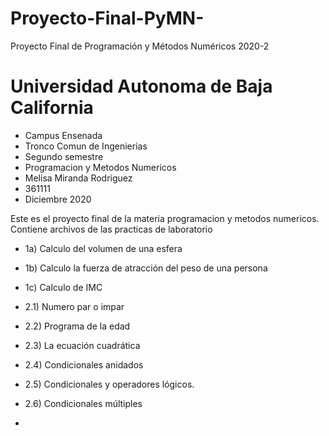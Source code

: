 # Proyecto-Final-PyMN-
Proyecto Final de Programación y Métodos Numéricos 2020-2  
# Universidad Autonoma de Baja California
* Campus Ensenada
* Tronco Comun de Ingenierias
* Segundo semestre
* Programacion y Metodos Numericos
* Melisa Miranda Rodriguez
* 361111
* Diciembre 2020

Este es el proyecto final de la materia programacion y metodos numericos.
Contiene archivos de las practicas de laboratorio
 
* 1a) Calculo del volumen de una esfera
* 1b) Calculo la fuerza de atracción del peso de una persona
* 1c) Calculo de IMC
 
* 2.1) Numero par o impar
* 2.2) Programa de la edad
* 2.3) La ecuación cuadrática
* 2.4) Condicionales anidados
* 2.5) Condicionales y operadores lógicos.
* 2.6) Condicionales múltiples

* 
